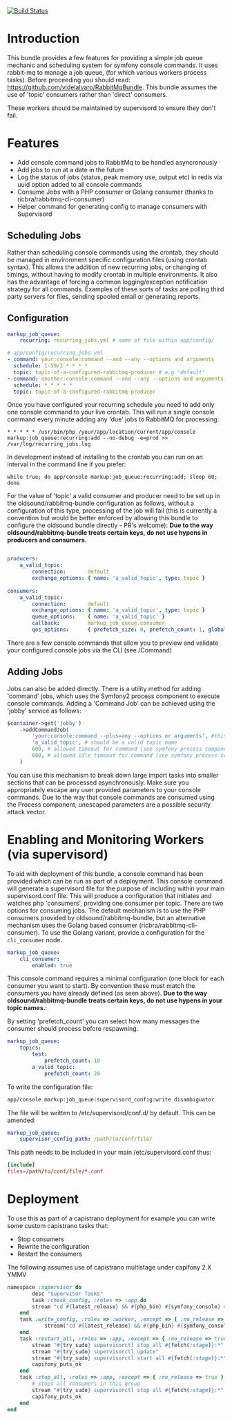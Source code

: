 [![Build Status](https://api.travis-ci.org/usemarkup/JobQueueBundle.svg)](http://travis-ci.org/usemarkup/JobQueueBundle)

Introduction
============

This bundle provides a few features for providing a simple job queue mechanic and scheduling system for symfony console commands.
It uses rabbit-mq to manage a job queue, (for which various workers process tasks). Before proceeding you should read: https://github.com/videlalvaro/RabbitMqBundle.
This bundle assumes the use of 'topic' consumers rather than 'direct' consumers.

These workers should be maintained by supervisord to ensure they don't fail. 

Features
============
- Add console command jobs to RabbitMq to be handled asyncronously
- Add jobs to run at a date in the future
- Log the status of jobs (status, peak memory use, output etc) in redis via uuid option added to all console commands
- Consume Jobs with a PHP consumer or Golang consumer (thanks to ricbra/rabbitmq-cli-consumer)
- Helper command for generating config to manage consumers with Supervisord

Scheduling Jobs
---------------

Rather than scheduling console commands using the crontab, they should be managed in environment specific configuration files (using crontab syntax). This allows the addition of new recurring jobs, or changing of timings, without having to modify crontab in multiple environments. It also has the advantage of forcing a common logging/exception notification strategy for all commands. Examples of these sorts of tasks are polling third party servers for files, sending spooled email or generating reports.


Configuration
-------------

```yml
markup_job_queue:
    recurring: recurring_jobs.yml # name of file within app/config/
```

```yml
# app/config/recurring_jobs.yml
- command: your:console:command --and --any --options and arguments
  schedule: 1-59/2 * * * *
  topic: topic-of-a-configured-rabbitmq-producer # e.g 'default'
- command: another:console:command --and --any --options and arguments
  schedule: * * * * *
  topic: topic-of-a-configured-rabbitmq-producer
```

Once you have configured your recurring schedule you need to add only one console command to your live crontab.
This will run a single console command every minute adding any 'due' jobs to RabbitMQ for processing:

```vim
* * * * * /usr/bin/php /your/app/location/current/app/console markup:job_queue:recurring:add --no-debug -e=prod >> /var/log/recurring_jobs.log
```

In development instead of installing to the crontab you can run on an interval in the command line if you prefer:

```vim
while true; do app/console markup:job_queue:recurring:add; sleep 60; done
```

For the value of 'topic' a valid consumer and producer need to be set up in the oldsound/rabbitmq-bundle configuration as follows, without a configuration of this type, processing of the job will fail (this is currently a convention but would be better enforced by allowing this bundle to configure the oldsound bundle directly - PR's welcome):
__Due to the way oldsound/rabbitmq-bundle treats certain keys, do not use hypens in producers and consumers.__

```yml

producers:
    a_valid_topic:
        connection:       default
        exchange_options: { name: 'a_valid_topic', type: topic }
                
consumers:
	a_valid_topic:
		connection:       default
		exchange_options: { name: 'a_valid_topic', type: topic }
		queue_options:    { name: 'a_valid_topic' }
		callback:         markup_job_queue.consumer
		qos_options:      { prefetch_size: 0, prefetch_count: 1, global: false }
```

There are a few console commands that allow you to preview and validate your configured console jobs via the CLI (see /Command)

Adding Jobs
-----------

Jobs can also be added directly. There is a utility method for adding 'command' jobs, which uses the Symfony2 process component to execute console commands. Adding a 'Command Job' can be achieved using the 'jobby' service as follows:

```php
$container->get('jobby')
	->addCommandJob(
		'your:console:command --plus=any --options or arguments', #this needs to be a valid command
		'a_valid_topic', # should be a valid topic name
		600, # allowed timeout for command (see symfony process component documentation)
		600, # allowed idle timeout for command (see symfony process component documentation)
	)
```

You can use this mechanism to break down large import tasks into smaller sections that can be processed asynchronously. Make sure you appropriately escape any user provided parameters to your console commands. Due to the way that console commands are consumed using the Process component, unescaped parameters are a possible security attack vector.

Enabling and Monitoring Workers (via supervisord)
================

To aid with deployment of this bundle, a console command has been provided which can be run as part of a deployment. This console command will generate a supervisord file for the purpose of including within your main supervisord.conf file. This will produce a configuration that initiates and watches php 'consumers', providing one consumer per topic. There are two options for consuming jobs. The default mechanism is to use the PHP consumers provided by oldsound/rabbitmq-bundle, but an alternative mechanism uses the Golang based consumer (ricbra/rabbitmq-cli-consumer). To use the Golang variant, provide a configuration for the `cli_consumer` node.

```yml
markup_job_queue:
	cli_consumer:
	    enabled: true
```

This console command requires a minimal configuration (one block for each consumer you want to start). By convention these must match the consumers you have already defined (as seen above). __Due to the way oldsound/rabbitmq-bundle treats certain keys, do not use hypens in your topic names.__:

By setting 'prefetch_count' you can select how many messages the consumer should process before respawning.

```yml
markup_job_queue:
	topics:
		test:
			prefetch_count: 10
		a_valid_topic:
			prefetch_count: 20
```

To write the configuration file:

```bash
app/console markup:job_queue:supervisord_config:write disambiguator
```

The file will be written to /etc/supervisord/conf.d/ by default. This can be amended:
```yml
markup_job_queue:
	supervisor_config_path: /path/to/conf/file/
```
This path needs to be included in your main /etc/supervisord.conf thus:
```conf
[include]
files=/path/to/conf/file/*.conf
```

Deployment
================
To use this as part of a capistrano deployment for example you can write some custom capistrano tasks that:

- Stop consumers
- Rewrite the configuration
- Restart the consumers

The following assumes use of capistrano multistage under capifony 2.X YMMV
```ruby
namespace :supervisor do
    	desc "Supervisor Tasks"
    	task :check_config, :roles => :app do
		stream "cd #{latest_release} && #{php_bin} #{symfony_console} markup:job_queue:recurring:check --env=#{symfony_env}"
	end
	task :write_config, :roles => :worker, :except => { :no_release => true } do
	        stream("cd #{latest_release} && #{php_bin} #{symfony_console} markup:job_queue:supervisord_config:write #{fetch(:stage)} --env=#{symfony_env_prod};")
	end
	task :restart_all, :roles => :app, :except => { :no_release => true } do
		stream "#{try_sudo} supervisorctl stop all #{fetch(:stage)}:*"
		stream "#{try_sudo} supervisorctl update"
		stream "#{try_sudo} supervisorctl start all #{fetch(:stage)}:*"
		capifony_puts_ok
	end
	task :stop_all, :roles => :app, :except => { :no_release => true } do
		# stops all consumers in this group
		stream "#{try_sudo} supervisorctl stop all #{fetch(:stage)}:*"
		capifony_puts_ok
	end
end
```

